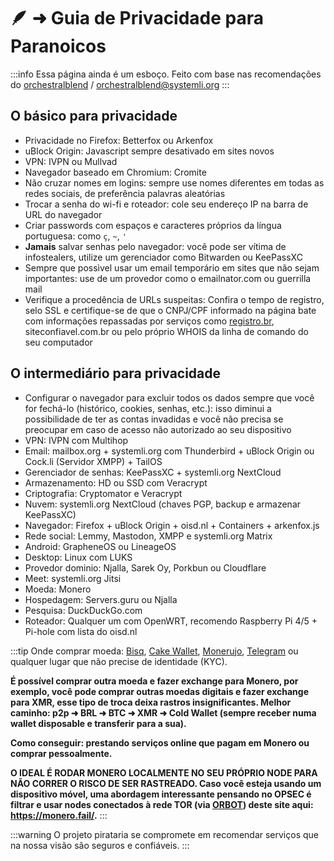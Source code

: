 # 🪶 ➜ Guia de Privacidade para Paranoicos

:::info Essa página ainda é um esboço. Feito com base nas recomendações do [orchestralblend](https://github.com/orchestralblend) / [orchestralblend@systemli.org](mailto:orchestralblend@systemli.org)
:::

## O básico para privacidade

- Privacidade no Firefox: Betterfox ou Arkenfox
- uBlock Origin: Javascript sempre desativado em sites novos
- VPN: IVPN ou Mullvad
- Navegador baseado em Chromium: Cromite
- Não cruzar nomes em logins: sempre use nomes diferentes em todas as redes sociais, de preferência palavras aleatórias
- Trocar a senha do wi-fi e roteador: cole seu endereço IP na barra de URL do navegador
- Criar passwords com espaços e caracteres próprios da língua portuguesa: como `ç`, `~`, `'`
- **Jamais** salvar senhas pelo navegador: você pode ser vítima de infostealers, utilize um gerenciador como Bitwarden ou KeePassXC
- Sempre que possìvel usar um email temporário em sites que não sejam importantes: use de um provedor como o emailnator.com ou guerrilla mail
- Verifique a procedência de URLs suspeitas: Confira o tempo de registro, selo SSL e certifique-se de que o CNPJ/CPF informado na página bate com informações repassadas por serviços como [registro.br](https://registro.br/tecnologia/ferramentas/), siteconfiavel.com.br ou pelo próprio WHOIS da linha de comando do seu computador

## O intermediário para privacidade

- Configurar o navegador para excluir todos os dados sempre que você for fechá-lo (histórico, cookies, senhas, etc.): isso diminui a possibilidade de ter as contas invadidas e você não precisa se preocupar em caso de acesso não autorizado ao seu dispositivo
- VPN: IVPN com Multihop
- Email: mailbox.org + systemli.org com Thunderbird + uBlock Origin ou Cock.li (Servidor XMPP) + TailOS
- Gerenciador de senhas: KeePassXC + systemli.org NextCloud
- Armazenamento: HD ou SSD com Veracrypt
- Criptografia: Cryptomator e Veracrypt
- Nuvem: systemli.org NextCloud (chaves PGP, backup e armazenar KeePassXC)
- Navegador: Firefox + uBlock Origin + oisd.nl + Containers + arkenfox.js
- Rede social: Lemmy, Mastodon, XMPP e systemli.org Matrix
- Android: GrapheneOS ou LineageOS
- Desktop: Linux com LUKS
- Provedor dominio: Njalla, Sarek Oy, Porkbun ou Cloudflare
- Meet: systemli.org Jitsi
- Moeda: Monero 
- Hospedagem: Servers.guru ou Njalla
- Pesquisa: DuckDuckGo.com
- Roteador: Qualquer um com OpenWRT, recomendo Raspberry Pi 4/5 + Pi-hole com lista do oisd.nl

:::tip Onde comprar moeda: [Bisq](https://github.com/bisq-network/bisq), [Cake Wallet](https://github.com/cake-tech/cake_wallet/), [Monerujo](https://github.com/m2049r/xmrwallet/), [Telegram](https://t.me/MoneroPagamentosBot?start=ref_e5874ba0587c9630) ou qualquer lugar que não precise de identidade (KYC).

**É possível comprar outra moeda e fazer exchange para Monero, por exemplo, você pode comprar outras moedas digitais e fazer exchange para XMR, esse tipo de troca deixa rastros insignificantes. 
Melhor caminho: p2p ➜ BRL ➜ BTC ➜ XMR ➜ Cold Wallet (sempre receber numa wallet disposable e transferir para a sua).**

**Como conseguir: prestando serviços online que pagam em Monero ou comprar pessoalmente.**

**O IDEAL É RODAR MONERO LOCALMENTE NO SEU PRÓPRIO NODE PARA NÃO CORRER O RISCO DE SER RASTREADO. Caso você esteja usando um dispositivo móvel, uma abordagem interessante pensando no OPSEC é filtrar e usar nodes conectados à rede TOR (via [ORBOT](https://github.com/guardianproject/orbot-android)) deste site aqui: https://monero.fail/.**
:::


:::warning O projeto pirataria se compromete em recomendar serviços que na nossa visão são seguros e confiáveis.
:::
